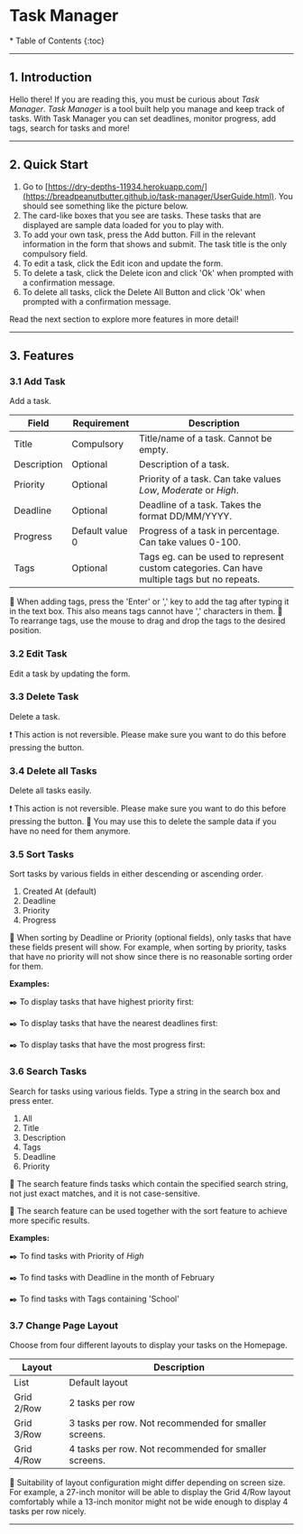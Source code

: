 # Task Manager

<div markdown="block" class="alert alert-secondary">
* Table of Contents
{:toc}
</div>

--------------------------------------------------------------------------------------------------------------------

## **1. Introduction**
Hello there! If you are reading this, you must be curious about *Task Manager*.
*Task Manager* is a tool built help you manage and keep track of tasks. 
With Task Manager you can set deadlines, monitor progress, add tags, search for tasks and more!

--------------------------------------------------------------------------------------------------------------------

## **2. Quick Start**

1. Go to [https://dry-depths-11934.herokuapp.com/](https://breadpeanutbutter.github.io/task-manager/UserGuide.html). You should see something like the picture below.
2. The card-like boxes that you see are tasks. These tasks that are displayed are sample data loaded for you to play with.
3. To add your own task, press the Add button. Fill in the relevant information in the form that shows and submit. The task title is the only compulsory field. 
4. To edit a task, click the Edit icon and update the form.
5. To delete a task, click the Delete icon and click 'Ok' when prompted with a confirmation message.
6. To delete all tasks, click the Delete All Button and click 'Ok' when prompted with a confirmation message.

Read the next section to explore more features in more detail!

--------------------------------------------------------------------------------------------------------------------

## **3. Features**

### 3.1 Add Task

Add a task.

Field       | Requirement      | Description
------------|------------------|-----------------------
Title       | Compulsory       | Title/name of a task. Cannot be empty.
Description | Optional         | Description of a task.
Priority    | Optional         | Priority of a task. Can take values *Low*, *Moderate* or *High*.
Deadline    | Optional         | Deadline of a task. Takes the format DD/MM/YYYY.
Progress    | Default value 0  | Progress of a task in percentage. Can take values 0-100.
Tags        | Optional         | Tags eg. can be used to represent custom categories. Can have multiple tags but no repeats. 

:memo: When adding tags, press the 'Enter' or ',' key to add the tag after typing it in the text box. 
This also means tags cannot have ',' characters in them.
:memo: To rearrange tags, use the mouse to drag and drop the tags to the desired position.

### 3.2 Edit Task

Edit a task by updating the form.

### 3.3 Delete Task

Delete a task.

:exclamation: This action is not reversible. Please make sure you want to do this before pressing the button.

### 3.4 Delete all Tasks

Delete all tasks easily.

:exclamation: This action is not reversible. Please make sure you want to do this before pressing the button.
:memo: You may use this to delete the sample data if you have no need for them anymore.

### 3.5 Sort Tasks

Sort tasks by various fields in either descending or ascending order. 

1. Created At (default)
2. Deadline
3. Priority
4. Progress

:memo: When sorting by Deadline or Priority (optional fields), only tasks that have these fields present will show. 
For example, when sorting by priority, tasks that have no priority will not show since there is no reasonable
sorting order for them.


**Examples:**

:black_nib: To display tasks that have highest priority first: 

:black_nib: To display tasks that have the nearest deadlines first:

:black_nib: To display tasks that have the most progress first:

### 3.6 Search Tasks

Search for tasks using various fields. 
Type a string in the search box and press enter.

1. All 
2. Title
3. Description
4. Tags
5. Deadline
6. Priority

:memo: The search feature finds tasks which contain the specified search string, not just exact matches, and it is not case-sensitive.

:memo: The search feature can be used together with the sort feature to achieve more specific results.

**Examples:**

:black_nib: To find tasks with Priority of *High*

:black_nib: To find tasks with Deadline in the month of February

:black_nib: To find tasks with Tags containing 'School'

### 3.7 Change Page Layout

Choose from four different layouts to display your tasks on the Homepage.

Layout       | Description
-------------|------------------------------------
List         | Default layout
Grid 2/Row   | 2 tasks per row
Grid 3/Row   | 3 tasks per row. Not recommended for smaller screens.
Grid 4/Row   | 4 tasks per row. Not recommended for smaller screens.

:memo: Suitability of layout configuration might differ depending on screen size. For example,
a 27-inch monitor will be able to display the Grid 4/Row layout comfortably while a 13-inch monitor 
might not be wide enough to display 4 tasks per row nicely. 


--------------------------------------------------------------------------------------------------------------------